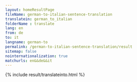 ```yaml
---
layout: homeResultPage
fileName: german-to-italian-sentence-translation
translatein: german_to_italian
folderName : translate
lang: en
from: de
to: it
langname: german-to
permalink: /german-to-italian-sentence-translation/result
sitemap: false
nointernationalization: true
matchurls: en&&de&&it
---
```

{% include result/translateinto.html %}

<script src="/js/result/translation.js" data-foldername="{{page.folderName}}" data-lang="{{page.lang}}"></script>
